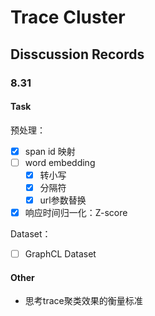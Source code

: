 # Trace Cluster

## Disscussion Records

### 8.31

#### Task

预处理：
- [x] span id 映射
- [ ] word embedding
	- [x] 转小写
	- [x] 分隔符
	- [x] url参数替换
- [x] 响应时间归一化：Z-score

Dataset：
<!-- - [ ] 替换 InMemoryDataset -> Dataset -->
- [ ] GraphCL Dataset

#### Other

* 思考trace聚类效果的衡量标准